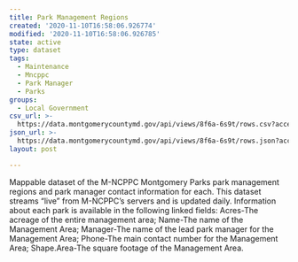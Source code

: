 ```yaml
---
title: Park Management Regions
created: '2020-11-10T16:58:06.926774'
modified: '2020-11-10T16:58:06.926785'
state: active
type: dataset
tags:
  - Maintenance
  - Mncppc
  - Park Manager
  - Parks
groups:
  - Local Government
csv_url: >-
  https://data.montgomerycountymd.gov/api/views/8f6a-6s9t/rows.csv?accessType=DOWNLOAD
json_url: >-
  https://data.montgomerycountymd.gov/api/views/8f6a-6s9t/rows.json?accessType=DOWNLOAD
layout: post

---
```

Mappable dataset of the M-NCPPC Montgomery Parks park management regions and park manager contact information for each. This dataset streams “live” from M-NCPPC’s servers and is updated daily. Information about each park is available in the following linked fields: Acres-The acreage of the entire management area; Name-The name of the Management Area; Manager-The name of the lead park manager for the Management Area; Phone-The main contact number for the Management Area; Shape.Area-The square footage of the Management Area.
